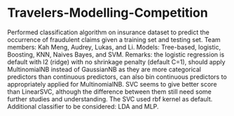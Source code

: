 # Travelers-Modelling-Competition
Performed classification algorithm on insurance dataset to predict the occurrence of fraudulent claims given a training set and testing set. 
Team members: Kah Meng, Audrey, Lukas, and Li. 
Models: Tree-based, logistic, Boosting, KNN, Naives Bayes, and SVM. 
Remarks: the logistic regression is default with l2 (ridge) with no shrinkage penalty (default C=1), should apply MultinomialNB instead of GaussianNB as they are more categorical predictors than continuous predictors, can also bin continuous predictors to appropriately applied for MultinomialNB.
SVC seems to give better score than LinearSVC, although the difference between them still need some further studies and understanding. The SVC used rbf kernel as default. Additional classifier to be considered: LDA and MLP. 
